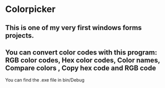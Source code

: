 # Colorpicker
This is one of my very first windows forms projects.
------
You can convert color codes with this program: RGB color codes, Hex color codes, Color names, Compare colors , Copy hex code and RGB code
------
You can find the .exe file in bin/Debug

